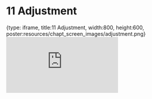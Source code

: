 # 11 Adjustment
 
{type: iframe, title:11 Adjustment, width:800, height:600, poster:resources/chapt_screen_images/adjustment.png}
![](https://b7m.github.io/Regression_Models/no_toc/adjustment.html)
 

 
